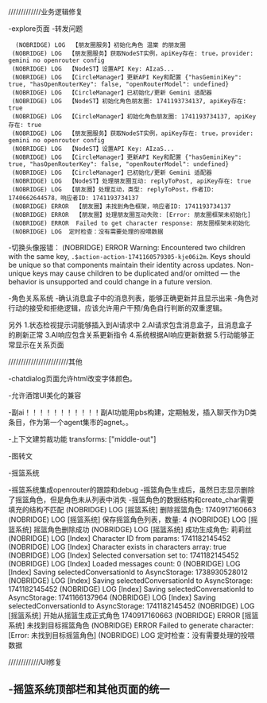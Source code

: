 /////////////业务逻辑修复



-explore页面
 -转发问题

```
  (NOBRIDGE) LOG  【朋友圈服务】初始化角色 温棠 的朋友圈
 (NOBRIDGE) LOG  【朋友圈服务】获取NodeST实例，apiKey存在: true，provider: gemini no openrouter config
 (NOBRIDGE) LOG  【NodeST】设置API Key: AIzaS...
 (NOBRIDGE) LOG  【CircleManager】更新API Key和配置 {"hasGeminiKey": true, "hasOpenRouterKey": false, "openRouterModel": undefined}
 (NOBRIDGE) LOG  【CircleManager】已初始化/更新 Gemini 适配器
 (NOBRIDGE) LOG  【NodeST】初始化角色朋友圈: 1741193734137, apiKey存在: true
 (NOBRIDGE) LOG  【CircleManager】初始化角色朋友圈: 1741193734137, apiKey存在: true
 (NOBRIDGE) LOG  【朋友圈服务】获取NodeST实例，apiKey存在: true，provider: gemini no openrouter config
 (NOBRIDGE) LOG  【NodeST】设置API Key: AIzaS...
 (NOBRIDGE) LOG  【CircleManager】更新API Key和配置 {"hasGeminiKey": true, "hasOpenRouterKey": false, "openRouterModel": undefined}
 (NOBRIDGE) LOG  【CircleManager】已初始化/更新 Gemini 适配器
 (NOBRIDGE) LOG  【NodeST】处理朋友圈互动: replyToPost, apiKey存在: true
 (NOBRIDGE) LOG  【朋友圈】处理互动，类型: replyToPost，作者ID: 1740662644578，响应者ID: 1741193734137
 (NOBRIDGE) ERROR  【朋友圈】未找到角色框架，响应者ID: 1741193734137
 (NOBRIDGE) ERROR  【朋友圈】处理朋友圈互动失败: [Error: 朋友圈框架未初始化]
 (NOBRIDGE) ERROR  Failed to get character response: 朋友圈框架未初始化
 (NOBRIDGE) LOG  定时检查：没有需要处理的投喂数据
```
 -切换头像报错： (NOBRIDGE) ERROR  Warning: Encountered two children with the same key, `.$action-action-1741160579305-kje06i2m`. Keys should be unique so that components maintain their identity across updates. Non-unique keys may cause children to be duplicated and/or omitted — the behavior is unsupported and could change in a future version.




-角色关系系统
 -确认消息盒子中的消息列表，能够正确更新并且显示出来
 -角色对行动的接受和拒绝逻辑，应该允许用户干预/角色自行判断的双重逻辑。

 另外
    1.状态检视提示词能够插入到AI请求中
    2.AI请求包含消息盒子，且消息盒子的刷新正常
    3.AI响应包含关系更新指令
    4.系统根据AI响应更新数据
    5.行动能够正常显示在关系页面






////////////////////////其他

-chatdialog页面允许html改变字体颜色。

-允许酒馆UI美化的兼容

-副ai！！！！！！！！！！！副AI功能用pbs构建，定期触发，插入聊天作为D类条目，作为第一个agent集市的agnet。。

-上下文建剪裁功能
transforms: ["middle-out"]

-图转文

-摇篮系统

  -摇篮系统集成openrouter的跟踪和debug
  -摇篮角色生成后，虽然日志显示删除了摇篮角色，但是角色未从列表中消失
  -摇篮角色的数据结构和create_char需要填充的结构不匹配
 (NOBRIDGE) LOG  [摇篮系统] 删除摇篮角色: 1740917160663
 (NOBRIDGE) LOG  [摇篮系统] 保存摇篮角色列表，数量: 4
 (NOBRIDGE) LOG  [摇篮系统] 摇篮角色删除成功
 (NOBRIDGE) LOG  [摇篮系统] 成功生成角色: 莉莉丝
 (NOBRIDGE) LOG  [Index] Character ID from params: 1741182145452
 (NOBRIDGE) LOG  [Index] Character exists in characters array: true
 (NOBRIDGE) LOG  [Index] Selected conversation set to: 1741182145452
 (NOBRIDGE) LOG  [Index] Loaded messages count: 0
 (NOBRIDGE) LOG  [Index] Saving selectedConversationId to AsyncStorage: 1738930528012
 (NOBRIDGE) LOG  [Index] Saving selectedConversationId to AsyncStorage: 1741182145452
 (NOBRIDGE) LOG  [Index] Saving selectedConversationId to AsyncStorage: 1741166137964
 (NOBRIDGE) LOG  [Index] Saving selectedConversationId to AsyncStorage: 1741182145452
 (NOBRIDGE) LOG  [摇篮系统] 开始从摇篮生成正式角色 1740917160663
 (NOBRIDGE) ERROR  [摇篮系统] 未找到目标摇篮角色
 (NOBRIDGE) ERROR  Failed to generate character: [Error: 未找到目标摇篮角色]
 (NOBRIDGE) LOG  定时检查：没有需要处理的投喂数据


/////////////UI修复

-摇篮系统顶部栏和其他页面的统一
-



